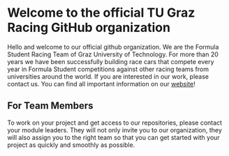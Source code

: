 # Welcome to the official TU Graz Racing GitHub organization
Hello and welcome to our official github organization.
We are the Formula Student Racing Team of Graz University of Technology. 
For more than 20 years we have been successfully building race cars that compete every year in Formula Student competitions against other racing teams from universities around the world. 
If you are interested in our work, please contact us. 
You can find all important information on our [website](https://www.tugracing.at/)! 

## For Team Members
To work on your project and get access to our repositories, please contact your module leaders. 
They will not only invite you to our organization, they will also assign you to the right team so that you can get started with your project as quickly and smoothly as possible.
